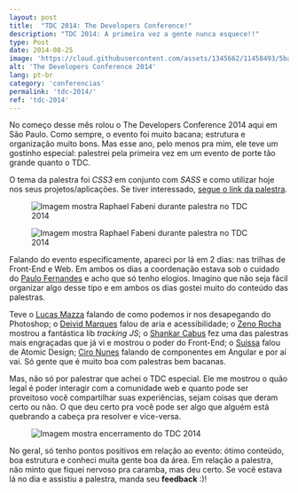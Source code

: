 ```yaml
---
layout: post
title:  "TDC 2014: The Developers Conference!"
description: "TDC 2014: A primeira vez a gente nunca esquece!!"
type: Post
date: 2014-08-25
image: 'https://cloud.githubusercontent.com/assets/1345662/11458493/5bad202e-96a8-11e5-9558-e5cfc97c157e.jpg'
alt: 'The Developers Conference 2014'
lang: pt-br
category: 'conferencias'
permalink: 'tdc-2014/'
ref: 'tdc-2014'
---
```


No começo desse mês rolou o The Developers Conference 2014 aqui em São Paulo. Como sempre, o evento foi muito bacana; estrutura e organização muito bons. Mas esse ano, pelo menos pra mim, ele teve um gostinho especial: palestrei pela primeira vez em um evento de porte tão grande quanto o TDC.

O tema da palestra foi <i>CSS3</i> em conjunto com <i>SASS</i> e como utilizar hoje nos seus projetos/aplicações. Se tiver interessado, [segue o link da palestra](https://speakerdeck.com/raphaelfabeni/keep-calm-and-lets-play-css3).

<figure class="text-center loading">
    <img src="https://cloud.githubusercontent.com/assets/1345662/11458490/5baae0fc-96a8-11e5-91d7-4b306b9bcba1.jpg" alt="Imagem mostra Raphael Fabeni durante palestra no TDC 2014">
</figure>

<figure class="text-center loading">
    <img src="https://cloud.githubusercontent.com/assets/1345662/11458492/5bac39ca-96a8-11e5-9975-95b60233a28a.jpg" alt="Imagem mostra Raphael Fabeni durante palestra no TDC 2014">
</figure>

Falando do evento especificamente, apareci por lá em 2 dias: nas trilhas de Front-End e Web. Em ambos os dias a coordenação estava sob o cuidado do [Paulo Fernandes](https://twitter.com/paulofernandesj) e acho que só tenho elogios. Imagino que não seja fácil organizar algo desse tipo e em ambos os dias gostei muito do conteúdo das palestras.

Teve o [Lucas Mazza](https://twitter.com/lucasmazza) falando de como podemos ir nos desapegando do Photoshop; o [Deivid Marques](https://twitter.com/deividmarques) falou de aria e acessibilidade; o [Zeno Rocha](https://twitter.com/zenorocha) mostrou a fantástica lib _tracking JS_; o [Shankar Cabus](https://twitter.com/ShankarCabus) fez uma das palestras mais engraçadas que já vi e mostrou o poder do Front-End; o [Suissa](https://twitter.com/osuissa) falou de Atomic Design; [Ciro Nunes](https://twitter.com/cironunesdev) falando de componentes em Angular e por aí vai. Só gente que é muito boa com palestras bem bacanas.

Mas, não só por palestrar que achei o TDC especial. Ele me mostrou o quão legal é poder interagir com a comunidade web e quanto pode ser proveitoso você compartilhar suas experiências, sejam coisas que deram certo ou não. O que deu certo pra você pode ser algo que alguém está quebrando a cabeça pra resolver e vice-versa.

<figure class="text-center loading">
    <img src="https://cloud.githubusercontent.com/assets/1345662/11458491/5bab9b00-96a8-11e5-9313-380d758a6b9e.jpg" alt="Imagem mostra encerramento do TDC 2014">
</figure>

No geral, só tenho pontos positivos em relação ao evento: ótimo conteúdo, boa estrutura e conheci muita gente boa da área. Em relação a palestra, não minto que fiquei nervoso pra caramba, mas deu certo. Se você estava lá no dia e assistiu a palestra, manda seu <strong>feedback</strong> :)!

<figure class="loading">
    <script class="speakerdeck-embed" data-id="f7eeb1e0fe7e0131686a0a1a6d90c60b" data-ratio="1.33333333333333" src="//speakerdeck.com/assets/embed.js"></script>
</figure>
